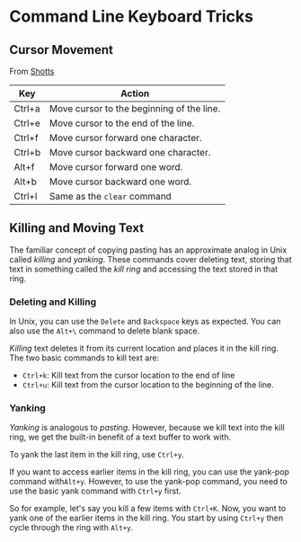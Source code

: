 # Command Line Keyboard Tricks

## Cursor Movement

From [Shotts](https://www.oreilly.com/library/view/the-linux-command/9781593273897/)

| **Key**  | **Action**                                |
|--------- |-------------------------------------------|
| Ctrl+a   | Move cursor to the beginning of the line. |
| Ctrl+e   | Move cursor to the end of the line.       |
| Ctrl+f   | Move cursor forward one character.        |
| Ctrl+b   | Move cursor backward one character.       |
| Alt+f    | Move cursor forward one word.             |
| Alt+b    | Move cursor backward one word.            |
| Ctrl+l   | Same as the `clear` command               |

## Killing and Moving Text

The familiar concept of copying pasting has an approximate analog in Unix called *killing* and *yanking*. These commands cover deleting text, storing that text in something called the *kill ring* and accessing the text stored in that ring.

### Deleting and Killing

In Unix, you can use the `Delete` and `Backspace` keys as expected. You can also use the `Alt+\` command to delete blank space.

*Killing* text deletes it from its current location and places it in the kill ring. The two basic commands to kill text are:

- `Ctrl+k`: Kill text from the cursor location to the end of line
- `Ctrl+u`: Kill text from the cursor location to the beginning of the line.

### Yanking

*Yanking* is analogous to *pasting*. However, because we kill text into the kill ring, we get the built-in benefit of a text buffer to work with.

To yank the last item in the kill ring, use `Ctrl+y`.

If you want to access earlier items in the kill ring, you can use the yank-pop command with`Alt+y`. However, to use the yank-pop command, you need to use the basic yank command with `Ctrl+y` first.

So for example, let's say you kill a few items with `Ctrl+K`. Now, you want to yank one of the earlier items in the kill ring. You start by using `Ctrl+y` then cycle through the ring with `Alt+y`.
